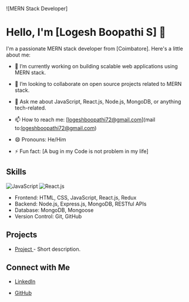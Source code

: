 ![MERN Stack Developer]

# Hello, I'm [Logesh Boopathi S] 👋

I'm a passionate MERN stack developer from [Coimbatore]. Here's a little about me:

- 🔭 I’m currently working on building scalable web applications using MERN stack.

- 👯 I’m looking to collaborate on open source projects related to MERN stack.
- 💬 Ask me about JavaScript, React.js, Node.js, MongoDB, or anything tech-related.
- 📫 How to reach me: [logeshboopathi72@gmail.com](mail to:logeshboopathi72@gmail.com)
- 😄 Pronouns: He/Him
- ⚡ Fun fact: [A bug in my Code is not problem in my life]

## Skills

![JavaScript]()
![React.js](https://cdn4.iconfinder.com/data/icons/logos-3/600/React.js_logo-512.png)

- Frontend: HTML, CSS, JavaScript, React.js, Redux
- Backend: Node.js, Express.js, MongoDB, RESTful APIs
- Database: MongoDB, Mongoose
- Version Control: Git, GitHub

## Projects

- [Project ](https://www.lokimerndeveloper.me) - Short description.


## Connect with Me


- [LinkedIn](https://www.linkedin.com/in/logesh2402)

- [GitHub](https://github.com/logesh0224)
